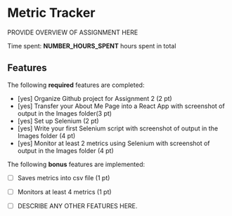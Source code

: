 # Metric Tracker

PROVIDE OVERVIEW OF ASSIGNMENT HERE

Time spent: **NUMBER_HOURS_SPENT** hours spent in total

## Features

The following **required** features are completed:

- [yes] Organize Github project for Assignment 2 (2 pt)
- [yes] Transfer your About Me Page into a React App with screenshot of output in the Images folder(3 pt)
- [yes] Set up Selenium (2 pt)
- [yes] Write your first Selenium script with screenshot of output in the Images folder (4 pt)
- [yes] Monitor at least 2 metrics using Selenium with screenshot of output in the Images folder (4 pt)

The following **bonus** features are implemented:

- [ ] Saves metrics into csv file (1 pt)
- [ ] Monitors at least 4 metrics (1 pt)
- [ ] DESCRIBE ANY OTHER FEATURES HERE.

